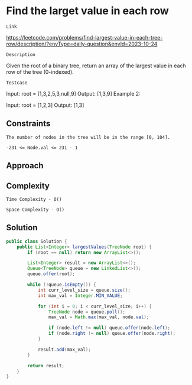# Find the larget value in each row

`Link`

https://leetcode.com/problems/find-largest-value-in-each-tree-row/description/?envType=daily-question&envId=2023-10-24

`Description`

Given the root of a binary tree, return an array of the largest value in each row of the tree (0-indexed).

`Testcase`

Input: root = [1,3,2,5,3,null,9]
Output: [1,3,9]
Example 2:

Input: root = [1,2,3]
Output: [1,3]

## Constraints

`The number of nodes in the tree will be in the range [0, 104].`

`-231 <= Node.val <= 231 - 1`

## Approach

## Complexity

`Time Complexity - O()`

`Space Complexity - O()`

## Solution

```java
public class Solution {
    public List<Integer> largestValues(TreeNode root) {
        if (root == null) return new ArrayList<>();

        List<Integer> result = new ArrayList<>();
        Queue<TreeNode> queue = new LinkedList<>();
        queue.offer(root);

        while (!queue.isEmpty()) {
            int curr_level_size = queue.size();
            int max_val = Integer.MIN_VALUE;

            for (int i = 0; i < curr_level_size; i++) {
                TreeNode node = queue.poll();
                max_val = Math.max(max_val, node.val);

                if (node.left != null) queue.offer(node.left);
                if (node.right != null) queue.offer(node.right);
            }

            result.add(max_val);
        }

        return result;
    }
}
```
